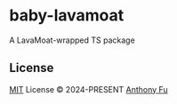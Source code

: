 # baby-lavamoat

A LavaMoat-wrapped TS package

## License

[MIT](./LICENSE) License © 2024-PRESENT [Anthony Fu](https://github.com/antfu)
